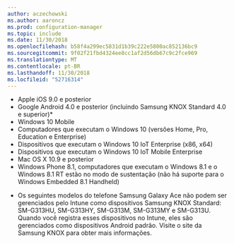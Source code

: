 ```yaml
---
author: aczechowski
ms.author: aaroncz
ms.prod: configuration-manager
ms.topic: include
ms.date: 11/30/2018
ms.openlocfilehash: b58f4a299ec5831d1b39c222e5800ac852136bc9
ms.sourcegitcommit: 9f02f21fbd4324ee8cc1af2d56db67c9c2fce969
ms.translationtype: MT
ms.contentlocale: pt-BR
ms.lasthandoff: 11/30/2018
ms.locfileid: "52716314"
---
```

- Apple iOS 9.0 e posterior
- Google Android 4.0 e posterior (incluindo Samsung KNOX Standard 4.0 e superior)*
- Windows 10 Mobile
- Computadores que executam o Windows 10 (versões Home, Pro, Education e Enterprise)
- Dispositivos que executam o Windows 10 IoT Enterprise (x86, x64)
- Dispositivos que executam o Windows 10 IoT Mobile Enterprise
- Mac OS X 10.9 e posterior
- Windows Phone 8.1, computadores que executam o Windows 8.1 e o Windows 8.1 RT estão no modo de sustentação (não há suporte para o Windows Embedded 8.1 Handheld)

* Os seguintes modelos do telefone Samsung Galaxy Ace não podem ser gerenciados pelo Intune como dispositivos Samsung KNOX Standard: SM-G313HU, SM-G313HY, SM-G313M, SM-G313MY e SM-G313U. Quando você registra esses dispositivos no Intune, eles são gerenciados como dispositivos Android padrão. Visite o site da Samsung KNOX para obter mais informações.
